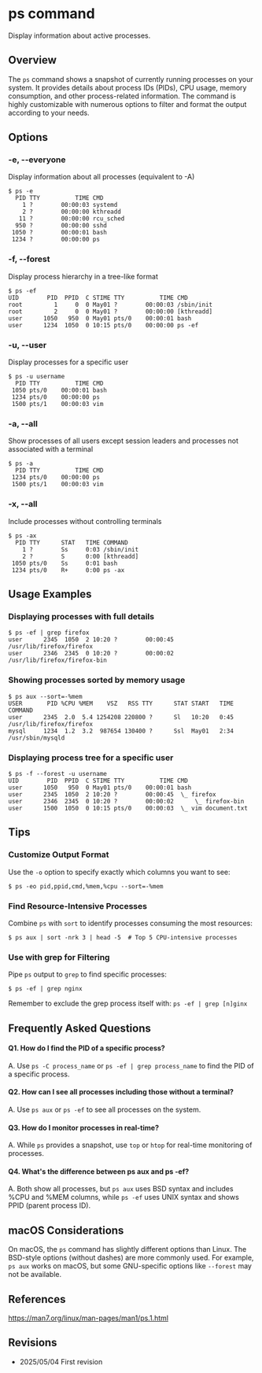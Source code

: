 # ps command

Display information about active processes.

## Overview

The `ps` command shows a snapshot of currently running processes on your system. It provides details about process IDs (PIDs), CPU usage, memory consumption, and other process-related information. The command is highly customizable with numerous options to filter and format the output according to your needs.

## Options

### **-e, --everyone**

Display information about all processes (equivalent to -A)

```console
$ ps -e
  PID TTY          TIME CMD
    1 ?        00:00:03 systemd
    2 ?        00:00:00 kthreadd
   11 ?        00:00:00 rcu_sched
  950 ?        00:00:00 sshd
 1050 ?        00:00:01 bash
 1234 ?        00:00:00 ps
```

### **-f, --forest**

Display process hierarchy in a tree-like format

```console
$ ps -ef
UID        PID  PPID  C STIME TTY          TIME CMD
root         1     0  0 May01 ?        00:00:03 /sbin/init
root         2     0  0 May01 ?        00:00:00 [kthreadd]
user      1050   950  0 May01 pts/0    00:00:01 bash
user      1234  1050  0 10:15 pts/0    00:00:00 ps -ef
```

### **-u, --user**

Display processes for a specific user

```console
$ ps -u username
  PID TTY          TIME CMD
 1050 pts/0    00:00:01 bash
 1234 pts/0    00:00:00 ps
 1500 pts/1    00:00:03 vim
```

### **-a, --all**

Show processes of all users except session leaders and processes not associated with a terminal

```console
$ ps -a
  PID TTY          TIME CMD
 1234 pts/0    00:00:00 ps
 1500 pts/1    00:00:03 vim
```

### **-x, --all**

Include processes without controlling terminals

```console
$ ps -ax
  PID TTY      STAT   TIME COMMAND
    1 ?        Ss     0:03 /sbin/init
    2 ?        S      0:00 [kthreadd]
 1050 pts/0    Ss     0:01 bash
 1234 pts/0    R+     0:00 ps -ax
```

## Usage Examples

### Displaying processes with full details

```console
$ ps -ef | grep firefox
user      2345  1050  2 10:20 ?        00:00:45 /usr/lib/firefox/firefox
user      2346  2345  0 10:20 ?        00:00:02 /usr/lib/firefox/firefox-bin
```

### Showing processes sorted by memory usage

```console
$ ps aux --sort=-%mem
USER       PID %CPU %MEM    VSZ   RSS TTY      STAT START   TIME COMMAND
user      2345  2.0  5.4 1254208 220800 ?      Sl   10:20   0:45 /usr/lib/firefox/firefox
mysql     1234  1.2  3.2  987654 130400 ?      Ssl  May01   2:34 /usr/sbin/mysqld
```

### Displaying process tree for a specific user

```console
$ ps -f --forest -u username
UID        PID  PPID  C STIME TTY          TIME CMD
user      1050   950  0 May01 pts/0    00:00:01 bash
user      2345  1050  2 10:20 ?        00:00:45  \_ firefox
user      2346  2345  0 10:20 ?        00:00:02      \_ firefox-bin
user      1500  1050  0 10:15 pts/0    00:00:03  \_ vim document.txt
```

## Tips

### Customize Output Format

Use the `-o` option to specify exactly which columns you want to see:
```console
$ ps -eo pid,ppid,cmd,%mem,%cpu --sort=-%mem
```

### Find Resource-Intensive Processes

Combine `ps` with `sort` to identify processes consuming the most resources:
```console
$ ps aux | sort -nrk 3 | head -5  # Top 5 CPU-intensive processes
```

### Use with grep for Filtering

Pipe `ps` output to `grep` to find specific processes:
```console
$ ps -ef | grep nginx
```
Remember to exclude the grep process itself with: `ps -ef | grep [n]ginx`

## Frequently Asked Questions

#### Q1. How do I find the PID of a specific process?
A. Use `ps -C process_name` or `ps -ef | grep process_name` to find the PID of a specific process.

#### Q2. How can I see all processes including those without a terminal?
A. Use `ps aux` or `ps -ef` to see all processes on the system.

#### Q3. How do I monitor processes in real-time?
A. While `ps` provides a snapshot, use `top` or `htop` for real-time monitoring of processes.

#### Q4. What's the difference between ps aux and ps -ef?
A. Both show all processes, but `ps aux` uses BSD syntax and includes %CPU and %MEM columns, while `ps -ef` uses UNIX syntax and shows PPID (parent process ID).

## macOS Considerations

On macOS, the `ps` command has slightly different options than Linux. The BSD-style options (without dashes) are more commonly used. For example, `ps aux` works on macOS, but some GNU-specific options like `--forest` may not be available.

## References

https://man7.org/linux/man-pages/man1/ps.1.html

## Revisions

- 2025/05/04 First revision